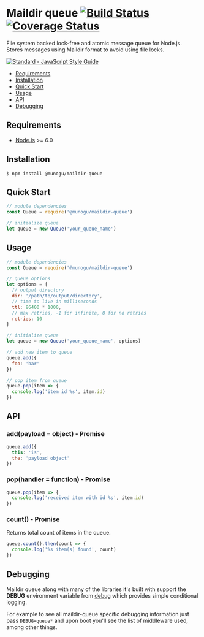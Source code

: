 # Maildir queue [![Build Status][travis-badge]][travis-url] [![Coverage Status][coveralls-badge]][coveralls-url]

File system backed lock-free and atomic message queue for Node.js. Stores messages using Maildir format to avoid using file locks.

[![Standard - JavaScript Style Guide][standard-badge]][standard-url]

- [Requirements](#requirements)
- [Installation](#installation)
- [Quick Start](#quick-start)
- [Usage](#usage)
- [API](#api)
- [Debugging](#debugging)

## Requirements

* [Node.js][node-url] >= 6.0

## Installation

```
$ npm install @munogu/maildir-queue
```

## Quick Start

```javascript
// module dependencies
const Queue = require('@munogu/maildir-queue')

// initialize queue
let queue = new Queue('your_queue_name')
```

## Usage

```javascript
// module dependencies
const Queue = require('@munogu/maildir-queue')

// queue options
let options = {
  // output directory
  dir: '/path/to/output/directory',
  // time to live in milliseconds
  ttl: 86400 * 1000,
  // max retries, -1 for infinite, 0 for no retries
  retries: 10
}

// initialize queue
let queue = new Queue('your_queue_name', options)

// add new item to queue
queue.add({
  foo: 'bar'
})

// pop item from queue
queue.pop(item => {
  console.log('item id %s', item.id)
})
```

## API

### add(payload = object) - Promise

```javascript
queue.add({
  this: 'is',
  the: 'payload object'
})
```

### pop(handler = function) - Promise

```javascript
queue.pop(item => {
  console.log('received item with id %s', item.id)
})
```

### count() - Promise

Returns total count of items in the queue. 

```javascript
queue.count().then(count => {
  console.log('%s item(s) found', count)
})
```

## Debugging

Maildir queue along with many of the libraries it's built with support the **DEBUG** environment variable from [debug][debug-url] which provides simple conditional logging.

For example to see all maildir-queue specific debugging information just pass `DEBUG=queue*` and upon boot you'll see the list of middleware used, among other things.

[travis-badge]: https://img.shields.io/travis/munogu/node-maildir-queue.svg "Build Status"
[travis-url]: https://travis-ci.org/munogu/node-maildir-queue
[coveralls-badge]: https://img.shields.io/coveralls/github/munogu/node-maildir-queue.svg "Coverage Status"
[coveralls-url]: https://coveralls.io/github/munogu/node-maildir-queue
[standard-badge]: https://cdn.rawgit.com/feross/standard/master/badge.svg "Standard - JavaScript Style Guide"
[standard-url]: https://github.com/feross/standard
[node-url]: https://nodejs.org
[debug-url]: https://github.com/visionmedia/debug